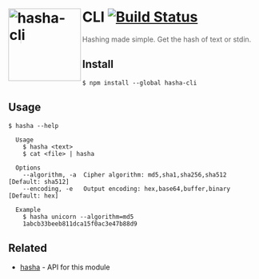 # [<img src="https://cdn.jsdelivr.net/gh/sindresorhus/hasha@d29b8b605ba4b4b25a417d259530efe5adc07100/media/logo.svg" width="145" align="left" alt="hasha-cli">](https://github.com/sindresorhus/hasha)CLI [![Build Status](https://travis-ci.org/sindresorhus/hasha-cli.svg?branch=master)](https://travis-ci.org/sindresorhus/hasha-cli)

> Hashing made simple. Get the hash of text or stdin.


## Install

```
$ npm install --global hasha-cli
```


## Usage

```
$ hasha --help

  Usage
    $ hasha <text>
    $ cat <file> | hasha

  Options
    --algorithm, -a  Cipher algorithm: md5,sha1,sha256,sha512   [Default: sha512]
    --encoding, -e   Output encoding: hex,base64,buffer,binary  [Default: hex]

  Example
    $ hasha unicorn --algorithm=md5
    1abcb33beeb811dca15f0ac3e47b88d9
```


## Related

- [hasha](https://github.com/sindresorhus/hasha) - API for this module
